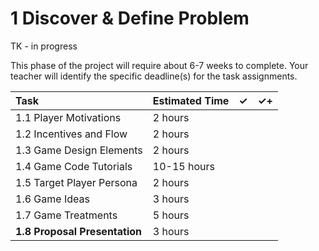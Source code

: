 # 1 Discover & Define Problem

TK - in progress

This phase of the project will require about 6-7 weeks to complete. Your teacher will identify the specific deadline\(s\) for the task assignments.

| Task | Estimated Time | ✓ | ✓+ |
| :--- | :--- | :--- | :--- |
| 1.1 Player Motivations | 2 hours |  |  |
| 1.2 Incentives and Flow | 2 hours |  |  |
| 1.3 Game Design Elements | 2 hours |  |  |
| 1.4 Game Code Tutorials | 10-15 hours |  |  |
| 1.5 Target Player Persona | 2 hours |  |  |
| 1.6 Game Ideas | 3 hours |  |  |
| 1.7 Game Treatments | 5 hours |  |  |
| **1.8 Proposal Presentation** | 3 hours |  |  |


